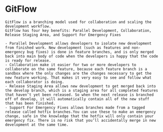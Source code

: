 # GitFlow
    GitFlow is a branching model used for collaboration and scaling the development workflow.
    GitFlow has four key benefits: Parallel Development, Collaboration, Release Staging Area, and Support For Emergency Fixes
    
    - Parallel Development allows developers to isolate new development from finished work. New development (such as features and non-emergency bug fixes) is done in feature branches, and is only merged back into main body of code when the developers is happy that the code is ready for release.
    - Collaboration make it easier for two or more developers to collaborate on the same feature, because each feature branch is a sandbox where the only changes are the changes necessary to get the new feature working. That makes it very easy to see and follow what each collaborator is doing.
    - Release Staging Area allows new development to get merged back into the develop branch, which is a staging area for all completed features that haven’t yet been released. So when the next release is branched off of develop, it will automatically contain all of the new stuff that has been finished.
    - Support For Emergency Fixes allows branches made from a tagged release called hotfix branches.You can use these to make an emergency change, safe in the knowledge that the hotfix will only contain your emergency fix. There is no risk that you’ll accidentally merge in new development at the same time.